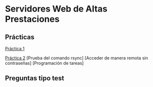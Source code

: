 # Servidores Web de Altas Prestaciones


##  Prácticas

[Práctica 1](https://github.com/Yujadeh/swap1415/blob/master/Pr%C3%A1cticas/p1/p1.md#pr%C3%A1ctica-1-instalaci%C3%B3n-y-configuraci%C3%B3n-de-m%C3%A1quinas-virtuales)


[Práctica 2](https://github.com/Yujadeh/swap1415/blob/master/Pr%C3%A1cticas/p2/p2.md#pr%C3%A1ctica-2-clonado-de-informaci%C3%B3n)
[Prueba del comando rsync]
[Acceder de manera remota sin contraseñas]
[Programación de tareas]

##  Preguntas tipo test
